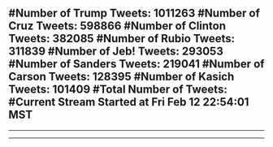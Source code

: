 #Number of Trump Tweets: 1011263
#Number of Cruz Tweets: 598866
#Number of Clinton Tweets: 382085
#Number of Rubio Tweets: 311839
#Number of Jeb! Tweets: 293053
#Number of Sanders Tweets: 219041
#Number of Carson Tweets: 128395
#Number of Kasich Tweets: 101409
#Total Number of Tweets:  
#Current Stream Started at Fri Feb 12 22:54:01 MST
---
---
---
